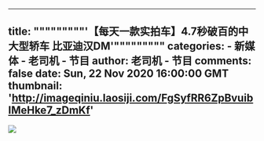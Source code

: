 
---
title: """""""""'【每天一款实拍车】4.7秒破百的中大型轿车 比亚迪汉DM'"""""""""
categories: 
    - 新媒体
    - 老司机 - 节目
author: 老司机 - 节目
comments: false
date: Sun, 22 Nov 2020 16:00:00 GMT
thumbnail: 'http://imageqiniu.laosiji.com/FgSyfRR6ZpBvuibIMeHke7_zDmKf'
---

<div>   
<img src="http://imageqiniu.laosiji.com/FgSyfRR6ZpBvuibIMeHke7_zDmKf" referrerpolicy="no-referrer">  
</div>
            